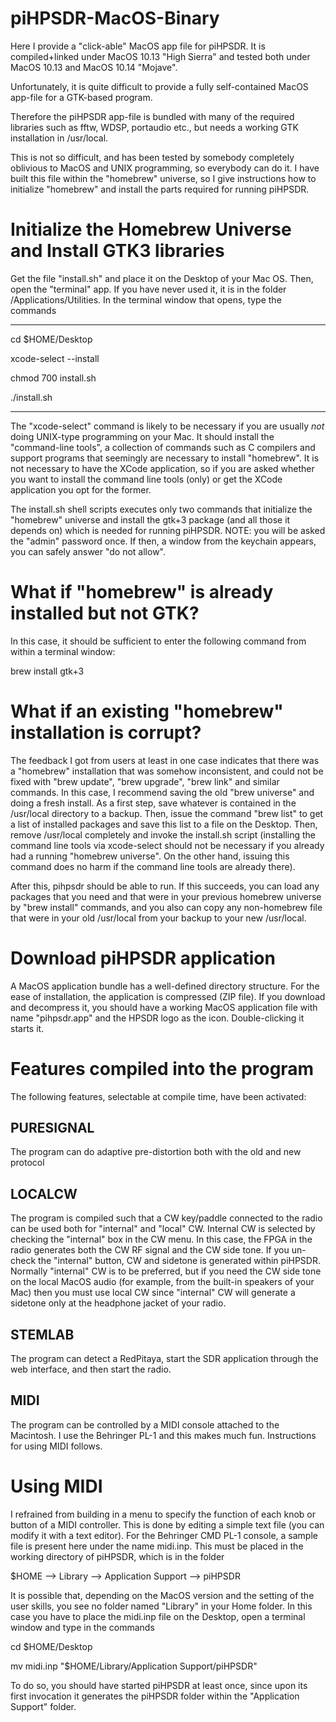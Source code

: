 # piHPSDR-MacOS-Binary

Here I provide a "click-able" MacOS app file for piHPSDR.
It is compiled+linked under MacOS 10.13 "High Sierra" and
tested both under MacOS 10.13 and MacOS 10.14 "Mojave".

Unfortunately, it is quite difficult to provide a
fully self-contained MacOS app-file for a GTK-based program.

Therefore the piHPSDR app-file is bundled with many of the
required libraries such as fftw, WDSP, portaudio etc., but
needs a working GTK installation in /usr/local.

This is not so difficult, and has been tested by somebody
completely oblivious to MacOS and UNIX programming, so
everybody can do it. I have built this file within the
"homebrew" universe, so I give instructions how to
initialize "homebrew" and install the parts required for
running piHPSDR.

Initialize the Homebrew Universe and Install GTK3 libraries
===========================================================

Get the file "install.sh" and place it on the Desktop
of your Mac OS. Then, open the "terminal" app. If you
have never used it, it is in the folder
/Applications/Utilities. In the terminal window that
opens, type the commands

---------------------------------------------------------------------------
cd $HOME/Desktop

xcode-select --install

chmod 700 install.sh

./install.sh

---------------------------------------------------------------------------

The "xcode-select" command is likely to be necessary if you are usually
*not* doing UNIX-type programming on your Mac. It should install the
"command-line tools", a collection of 
commands such as C compilers and support programs that seemingly are
necessary to install "homebrew". It is not necessary to have the XCode
application, so if you are asked whether you want to install the command
line tools (only) or get the XCode application you opt for the former.

The install.sh shell scripts executes only two commands that
initialize the
"homebrew" universe and install the gtk+3 package (and 
all those it depends on) which
is needed for running piHPSDR. NOTE: you will be asked
the "admin" password once. If then, a window from the
keychain appears, you can safely answer "do not allow".

What if "homebrew" is already installed but not GTK?
=====================================================

In this case, it should be sufficient to enter the following
command from within a terminal window:

brew install gtk+3

What if an existing "homebrew" installation is corrupt?
=======================================================

The feedback I got from users at least in one case indicates that
there was a "homebrew" installation that was somehow inconsistent,
and could not be fixed with "brew update", "brew upgrade",
"brew link" and similar commands. In this case, I recommend saving
the old "brew universe" and doing a fresh install. As a first step,
save whatever is contained in the /usr/local directory to a backup.
Then, issue the command "brew list" to get a list of installed
packages and save this list to a file on the Desktop.
Then, remove /usr/local completely and invoke the install.sh
script (installing the command line tools via xcode-select should not
be necessary if you already had a running "homebrew universe". On the
other hand, issuing this command does no harm if the command line
tools are already there).

After this, pihpsdr should be able to run. If this succeeds, you can
load any packages that you need and that were in your previous 
homebrew universe by "brew install" commands, and you also can
copy any non-homebrew file that were in your old /usr/local from your backup
to your new /usr/local.

Download piHPSDR application
============================

A MacOS application bundle has a well-defined directory structure. For the ease of installation,
the application is compressed (ZIP file). If you download and decompress it, you should have
a working MacOS application file with name "pihpsdr.app" and the HPSDR logo as the icon.
Double-clicking it starts it.

Features compiled into the program
==================================

The following features, selectable at compile time, have been activated:

PURESIGNAL
----------
The program can do adaptive pre-distortion both with the old and new protocol

LOCALCW
-------
The program is compiled such that a CW key/paddle connected to the radio
can be used both for "internal" and "local" CW. Internal CW is selected
by checking the "internal" box in the CW menu. In this case, the FPGA
in the radio generates both the CW RF signal and the CW side tone.
If you un-check the "internal" button, CW and sidetone is generated
within piHPSDR. Normally "internal" CW is to be preferred, but if
you need the CW side tone on the local MacOS audio (for example, from
the built-in speakers of your Mac) then you must use local CW since
"internal" CW will generate a sidetone only at the headphone jacket
of your radio.
              
STEMLAB
-------
The program can detect a RedPitaya, start the SDR application through the web
interface, and then start the radio.

MIDI  
----
The program can be controlled by a MIDI console attached to the Macintosh.
I use the Behringer PL-1 and this makes much fun. Instructions for using
MIDI follows.

              
Using MIDI
==========

I refrained from building in a menu to specify the function of each knob or button
of a MIDI controller. This is done by editing a simple text file (you can modify it
with a text editor). For the Behringer CMD PL-1 console, a sample file is present here
under the name midi.inp.
This must be placed in the working directory of piHPSDR, which is in the folder

$HOME  --> Library --> Application Support --> piHPSDR

It is possible that, depending on the MacOS version and the setting of the user skills,
you see no folder named "Library" in your Home folder. In this case you have to place the
midi.inp file on the Desktop, open a terminal window and type in the commands

cd $HOME/Desktop

mv midi.inp "$HOME/Library/Application Support/piHPSDR"

To do so, you should have started piHPSDR at least once, since upon its first invocation
it generates the piHPSDR folder within the "Application Support" folder.


